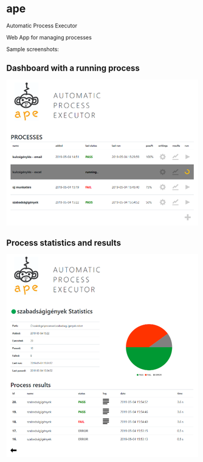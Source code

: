 # ape

Automatic Process Executor

Web App for managing processes


Sample screenshots:


## Dashboard with a running process
![ape dashboard with running process](/screenshot_1.png)

## Process statistics and results
![ape process result](/screenshot_2.png)
